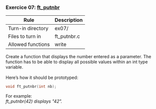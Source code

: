 ### Exercice 07: [ft_putnbr](https://github.com/silvagomez/42piscine/blob/main/C_00/ex07/ft_putnbr.c)

| Rule              | Description       |
| ----------------- | ----------------- |
| Turn-in directory | ex07/             |
| Files to turn in  | ft_putnbr.c       |
| Allowed functions | write             |

Create a function that displays the number entered as a parameter. The function
has to be able to display all possible values within an int type variable.
<br><br>
Here’s how it should be prototyped:
```c
void ft_putnbr(int nb);
```
For example:
<br>
_ft_putnbr(42) displays "42"._
